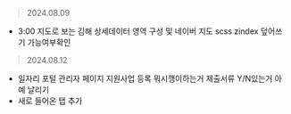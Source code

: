
> 2024.08.09
- 3:00 지도로 보는 김해 상세데이터 영역 구성 및 네이버 지도 scss zindex 덮어쓰기 가능여부확인

> 2024.08.12
- 일자리 포털 관리자 페이지 지원사업 등록 뭐시깽이하는거 제출서류 Y/N있는거 아예 날리기
- 새로 들어온 탭 추가